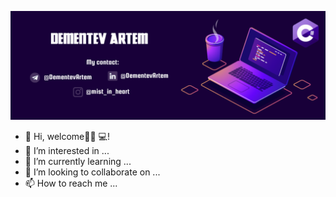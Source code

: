 ![DBschema](/photo/myLogo.png)

- 👻 Hi, welcome🧑🏻‍ 💻!
- 👀 I’m interested in ...
- 🌱 I’m currently learning ...
- 💞️ I’m looking to collaborate on ...
- 📫 How to reach me ...
